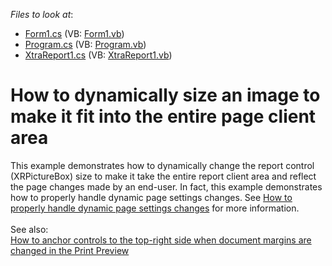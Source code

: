 <!-- default file list -->
*Files to look at*:

* [Form1.cs](./CS/WindowsFormsApplication1/Form1.cs) (VB: [Form1.vb](./VB/WindowsFormsApplication1/Form1.vb))
* [Program.cs](./CS/WindowsFormsApplication1/Program.cs) (VB: [Program.vb](./VB/WindowsFormsApplication1/Program.vb))
* [XtraReport1.cs](./CS/WindowsFormsApplication1/XtraReport1.cs) (VB: [XtraReport1.vb](./VB/WindowsFormsApplication1/XtraReport1.vb))
<!-- default file list end -->
# How to dynamically size an image to make it fit into the entire page client area


This example demonstrates how to dynamically change the report control (XRPictureBox) size to make it take the entire report client area and reflect the page changes made by an end-user. In fact, this example demonstrates how to properly handle dynamic page settings changes. See <a href="https://www.devexpress.com/Support/Center/p/T272230">How to properly handle dynamic page settings changes</a> for more information.<br /><br />See also:<br /><a href="https://www.devexpress.com/Support/Center/p/E632">How to anchor controls to the top-right side when document margins are changed in the Print Preview</a>

<br/>


